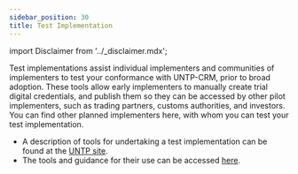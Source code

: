 ```yaml
---
sidebar_position: 30
title: Test Implementation
---
```


import Disclaimer from '../\_disclaimer.mdx';

<Disclaimer />

Test implementations assist individual implementers and communities of implementers to test your conformance with UNTP-CRM, prior to broad adoption. 
These tools allow early implementers to manually create trial digital credentials, and publish them so they can be accessed by other pilot implementers, such as trading partners, customs authorities, and investors. You can find other planned implementers here, with whom you can test your test implementation. 

* A description of tools for undertaking a test implementation can be found at the [UNTP site](https://github.com/uncefact/tests-untp).
* The tools and guidance for their use can be accessed [here](https://uncefact.github.io/spec-untp/docs/tools-and-support/ReferenceImplementation).
